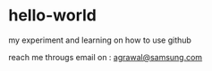 # hello-world
my experiment and learning on how to use github

reach me througs email on : agrawal@samsung.com
